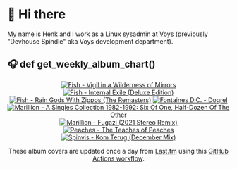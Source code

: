 # 👋 Hi there

My name is Henk and I work as a Linux sysadmin at <a href="https://www.voys.co/about/">Voys</a> (previously "Devhouse Spindle" aka Voys development department).

## 🎧 def get_weekly_album_chart()
<!-- lastfm -->
<p align="center"><a href="https://www.last.fm/music/Fish/Vigil+in+a+Wilderness+of+Mirrors"><img src="https://lastfm.freetls.fastly.net/i/u/64s/cd9f5196f7d67afaa4afe7379c488783.jpg" title="Fish - Vigil in a Wilderness of Mirrors"></a> <a href="https://www.last.fm/music/Fish/Internal+Exile+(Deluxe+Edition)"><img src="https://lastfm.freetls.fastly.net/i/u/64s/30e614e533fd0e12721f081313984491.jpg" title="Fish - Internal Exile (Deluxe Edition)"></a> <a href="https://www.last.fm/music/Fish/Rain+Gods+With+Zippos+(The+Remasters)"><img src="https://lastfm.freetls.fastly.net/i/u/64s/89a27575a5f1576b071751172a7f99ae.jpg" title="Fish - Rain Gods With Zippos (The Remasters)"></a> <a href="https://www.last.fm/music/Fontaines+D.C./Dogrel"><img src="https://lastfm.freetls.fastly.net/i/u/64s/a6e4705a174dcf7b423e82ed06038263.jpg" title="Fontaines D.C. - Dogrel"></a> <a href="https://www.last.fm/music/Marillion/A+Singles+Collection+1982-1992:+Six+Of+One,+Half-Dozen+Of+The+Other"><img src="https://lastfm.freetls.fastly.net/i/u/64s/477b6d1388bdffcd3c9249a650008af2.jpg" title="Marillion - A Singles Collection 1982-1992: Six Of One, Half-Dozen Of The Other"></a> <a href="https://www.last.fm/music/Marillion/Fugazi+(2021+Stereo+Remix)"><img src="https://lastfm.freetls.fastly.net/i/u/64s/122763fbff98d0c581d6ee6a00509d98.jpg" title="Marillion - Fugazi (2021 Stereo Remix)"></a> <a href="https://www.last.fm/music/Peaches/The+Teaches+of+Peaches"><img src="https://lastfm.freetls.fastly.net/i/u/64s/5ba208b2af33f991c4e4a94748c7668c.jpg" title="Peaches - The Teaches of Peaches"></a> <a href="https://www.last.fm/music/Spinvis/Kom+Terug+(December+Mix)"><img src="https://lastfm.freetls.fastly.net/i/u/64s/242230612010ce40cb0b98ae15ff2ac6.jpg" title="Spinvis - Kom Terug (December Mix)"></a> </p>

<p align="center">These album covers are updated once a day from <a href="https://www.last.fm/user/hbokh">Last.fm</a> using this <a href="https://github.com/marketplace/actions/lastfm-to-markdown">GitHub Actions workflow</a>.</p>
